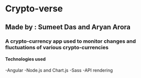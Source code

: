 # Crypto-verse
## Made by : Sumeet Das and Aryan Arora
### A crypto-currency app used to monitor changes and fluctuations of various crypto-currencies

#### Technologies used
-Angular
-Node.js and Chart.js
-Sass
-API rendering
